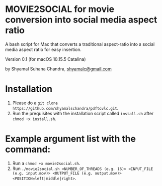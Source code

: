 # MOVIE2SOCIAL for movie conversion into social media aspect ratio
A bash script for Mac that converts a traditional aspect-ratio into a social media aspect ratio for easy insertion.

Version 0.1 (for macOS 10.15.5 Catalina)

by Shyamal Suhana Chandra, shyamalc@gmail.com

# Installation

1. Please do a `git clone https://github.com/shyamalschandra/pdftovlc.git`.
2. Run the prequisites with the installation script called `install.sh` after `chmod +x install.sh`.

# Example argument list with the command:

1. Run a `chmod +x movie2social.sh`.
2. Run `./movie2social.sh <NUMBER_OF_THREADS (e.g. 16)> <INPUT_FILE (e.g. input.mov)> <OUTPUT_FILE (e.g. output.mov)> <POSITION=left|middle|right>`.
